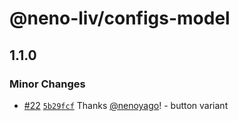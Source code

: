 # @neno-liv/configs-model

## 1.1.0

### Minor Changes

- [#22](https://github.com/nenoyago/eleva-design-system/pull/22) [`5b29fcf`](https://github.com/nenoyago/eleva-design-system/commit/5b29fcf52c5dcaf51405cd6f700608a6c674f85b) Thanks [@nenoyago](https://github.com/nenoyago)! - button variant
